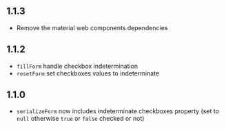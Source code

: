 ## 1.1.3

- Remove the material web components dependencies

## 1.1.2

- `fillForm` handle checkbox indetermination
- `resetForm` set checkboxes values to indeterminate

## 1.1.0

- `serializeForm` now includes indeterminate checkboxes property (set to `null` otherwise `true` or `false` checked or not)

